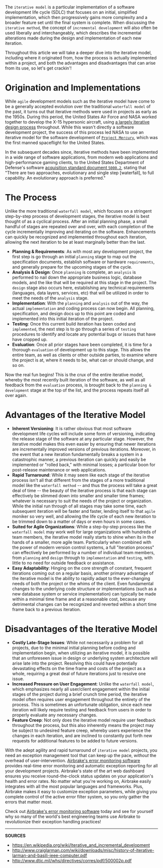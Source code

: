 The `iterative model` is a particular implementation of a software development life cycle (SDLC) that focuses on an initial, simplified implementation, which then progressively gains more complexity and a broader feature set until the final system is complete.  When discussing the `iterative method`, the concept of `incremental development` will also often be used liberally and interchangeably, which describes the incremental alterations made during the design and implementation of each new iteration.

Throughout this article we will take a deeper dive into the iterative model, including where it originated from, how the process is actually implemented within a project, and both the advantages and disadvantages that can arise from its use, so let's get crackin'!

# Origination and Implementations

While `agile` development models such as the iterative model have come to be a generally accepted evolution over the traditional `waterfall model` of the past, it turns out that iterative methods were used in projects as early as the 1950s.   During this period, the United States Air Force and NASA worked together to develop the X-15 hypersonic aircraft, using [a largely iterative design process](https://www.nasa.gov/centers/armstrong/history/speeches/bill_dana/X-15_lessons_learned.html) throughout.  While this wasn't directly a software development project, the success of this process led NASA to use an iterative model for the software development of [`Project Mercury`](https://en.wikipedia.org/wiki/Project_Mercury), which was the first manned spaceflight for the United States.

In the subsequent decades since, iterative methods have been implemented in a wide range of software applications, from modern web applications and high-performance gaming clients, to the United States Department of Defense's software [acquisition standard document `5000.2`](http://www.dtic.mil/whs/directives/corres/pdf/500002p.pdf), stating that "There are two approaches, evolutionary and single step [waterfall], to full capability. An evolutionary approach is preferred."

# The Process

Unlike the more traditional `waterfall model`, which focuses on a stringent step-by-step process of development stages, the iterative model is best thought of as a cyclical process.  After an initial planning phase, a small handful of stages are repeated over and over, with each completion of the cycle incrementally improving and iterating on the software.  Enhancements can quickly be recognized and implemented throughout each iteration, allowing the next iteration to be at least marginally better than the last.

- __Planning & Requirements__: As with most any development project, the first step is go through an initial `planning` stage to map out the specification documents, establish software or hardware `requirements`, and generally prepare for the upcoming stages of the cycle.
- __Analysis & Design__: Once `planning` is complete, an `analysis` is performed to nail down the appropriate business logic, database models, and the like that will be required at this stage in the project.  The `design` stage also occurs here, establishing any technical requirements (languages, data layers, services, etc) that will be utilized in order to meet the needs of the `analysis` stage.
- __Implementation__: With the `planning` and `analysis` out of the way, the actual `implementation` and coding process can now begin.  All planning, specification, and design docs up to this point are coded and implemented into this initial iteration of the project.
- __Testing__: Once this current build iteration has been coded and `implemented`, the next step is to go through a series of `testing` procedures to identify and locate any potential bugs or issues that have have cropped up.
- __Evaluation__: Once all prior stages have been completed, it is time for a thorough `evaluation` of development up to this stage.  This allows the entire team, as well as clients or other outside parties, to examine where the project is at, where it needs to be, what can or should change, and so on.

Now the real fun begins!  This is the crux of the entire iterative model, whereby the most recently built iteration of the software, as well as all feedback from the `evaluation` process, is brought back to the `planning & development` stage at the top of the list, and the process repeats itself all over again.

# Advantages of the Iterative Model

- __Inherent Versioning__: It is rather obvious that most software development life cycles will include some form of versioning, indicating the release stage of the software at any particular stage.  However, the iterative model makes this even easier by ensuring that newer iterations are incrementally improved versions of previous iterations.  Moreover, in the event that a new iteration fundamentally breaks a system in a catastrophic manner, a previous iteration can quickly and easily be implemented or "rolled back," with minimal losses; a particular boon for post-release maintenance or web applications.
- __Rapid Turnaround__: While it may seem like each stage of the iterative process isn't all that different from the stages of a more traditional model like the `waterfall method` -- and thus the process will take a great deal of time -- the beauty of the iterative process is that each stage can effectively be slimmed down into smaller and smaller time frames; whatever is necessary to suit the needs of the project or organization.  While the initial run through of all stages may take some time, each subsequent iteration will be faster and faster, lending itself to that `agile` moniker so very well, and allowing the life cycle of each new iteration to be trimmed down to a matter of days or even hours in some cases.
- __Suited for Agile Organizations__: While a step-by-step process like the `waterfall model` may work well for large organizations with hundreds of team members, the iterative model really starts to shine when its in the hands of a smaller, more agile team.  Particularly when combined with the power of modern version control systems, a full "iteration process" can effectively be performed by a number of individual team members, from `planning` and `design` through to `implementation` and `testing`, with little to no need for outside feedback or assistance.
- __Easy Adaptability__: Hinging on the core strength of constant, frequent iterations coming out on a regular basis, another primary advantage of the iterative model is the ability to rapidly adapt to the ever-changing needs of both the project or the whims of the client.  Even fundamental changes to the underlying code structure or implementations (such as a new database system or service implementation) can typically be made within a minimal time frame and at a reasonable cost, because any detrimental changes can be recognized and reverted within a short time frame back to a previous iteration.

# Disadvantages of the Iterative Model

- __Costly Late-Stage Issues__: While not necessarily a problem for all projects, due to the minimal initial planning before coding and implementation begin, when utilizing an iterative model, it is possible that an unforeseen issue in design or underlying system architecture will arise late into the project.  Resolving this could have potentially devastating effects on the time frame and costs of the project as a whole, requiring a great deal of future iterations just to resolve one issue.  
- __Increased Pressure on User Engagement__: Unlike the `waterfall model`, which emphasizes nearly all user/client engagement within the initial stages of the project during a brief crunch time period, the iterative model often requires user engagement throughout the entirety of the process.  This is sometimes an unfortunate obligation, since each new iteration will likely require testing and feedback from users in order to properly evaluate any necessary changes.
- __Feature Creep__: Not only does the iterative model require user feedback throughout the process, but this also inherently means the project may be subject to undesired feature creep, whereby users experience the changes in each iteration, and are inclined to constantly put forth new requests for additional features to be added to future versions.

With the adept agility and rapid turnaround of `iterative model` projects, you need an exception management tool that can keep up the pace, _without_ the overhead of user-intervention.  <a class="js-cta-utm" href="https://airbrake.io/account/new?utm_source=blog&utm_medium=end-post&utm_campaign=airbrake-what-is-iterative-model">Airbrake's error monitoring software</a> provides real-time error monitoring and automatic exception reporting for all your development projects.  Airbrake's state of the art web dashboard ensures you receive round-the-clock status updates on your application's health and error rates.  No matter what you're working on, Airbrake easily integrates with all the most popular languages and frameworks.  Plus, Airbrake makes it easy to customize exception parameters, while giving you complete control of the active error filter system, so you only gather the errors that matter most.

Check out <a class="js-cta-utm" href="https://airbrake.io/account/new?utm_source=blog&utm_medium=end-post&utm_campaign=airbrake-what-is-iterative-model">Airbrake's error monitoring software</a> today and see for yourself why so many of the world's best engineering teams use Airbrake to revolutionize their exception handling practices!

---

__SOURCES__

- https://en.wikipedia.org/wiki/Iterative_and_incremental_development
- http://www.craiglarman.com/wiki/downloads/misc/history-of-iterative-larman-and-basili-ieee-computer.pdf
- http://www.dtic.mil/whs/directives/corres/pdf/500002p.pdf
